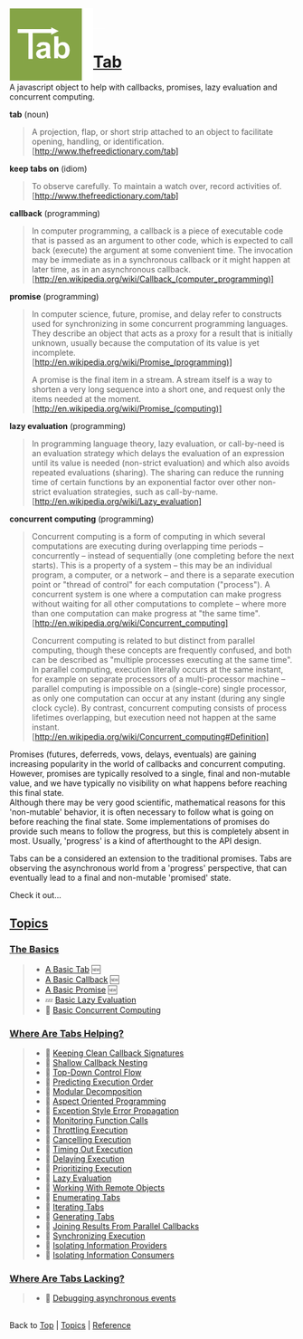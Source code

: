 <a name="top" ></a>

<img src="./img/tab-logo128.png" alt="Tab logo" align="left" style="float:left;" /><img src="./img/1x1.png" align="left" style="float:left;" height="128" width="20" /><img src="./img/1x1.png" height="1" width="20" style="margin-top:35px;" />
# [Tab][top]
A javascript object to help with callbacks, promises, lazy evaluation and concurrent computing.
<br />

**tab** (noun)
> A projection, flap, or short strip attached to an object to facilitate opening, handling, or identification. <br /> [http://www.thefreedictionary.com/tab]

**keep tabs on** (idiom)
> To observe carefully.  To maintain a watch over, record activities of. <br /> [http://www.thefreedictionary.com/tab]

**callback** (programming)
> In computer programming, a callback is a piece of executable code that is passed as an argument to other code, which is expected to call back (execute) the argument at some convenient time. The invocation may be immediate as in a synchronous callback or it might happen at later time, as in an asynchronous callback. <br /> [http://en.wikipedia.org/wiki/Callback_(computer_programming)]

**promise** (programming)
> In computer science, future, promise, and delay refer to constructs used for synchronizing in some concurrent programming languages. They describe an object that acts as a proxy for a result that is initially unknown, usually because the computation of its value is yet incomplete. <br /> [http://en.wikipedia.org/wiki/Promise_(programming)]
>
> A promise is the final item in a stream. A stream itself is a way to shorten a very long sequence into a short one, and request only the items needed at the moment. <br /> [http://en.wikipedia.org/wiki/Promise_(computing)]

**lazy evaluation** (programming)
> In programming language theory, lazy evaluation, or call-by-need is an evaluation strategy which delays the evaluation of an expression until its value is needed (non-strict evaluation) and which also avoids repeated evaluations (sharing). The sharing can reduce the running time of certain functions by an exponential factor over other non-strict evaluation strategies, such as call-by-name. <br /> [http://en.wikipedia.org/wiki/Lazy_evaluation]

**concurrent computing** (programming)
>Concurrent computing is a form of computing in which several computations are executing during overlapping time periods – concurrently – instead of sequentially (one completing before the next starts). This is a property of a system – this may be an individual program, a computer, or a network – and there is a separate execution point or "thread of control" for each computation ("process"). A concurrent system is one where a computation can make progress without waiting for all other computations to complete – where more than one computation can make progress at "the same time". <br /> [http://en.wikipedia.org/wiki/Concurrent_computing]
>
> Concurrent computing is related to but distinct from parallel computing, though these concepts are frequently confused, and both can be described as "multiple processes executing at the same time". In parallel computing, execution literally occurs at the same instant, for example on separate processors of a multi-processor machine – parallel computing is impossible on a (single-core) single processor, as only one computation can occur at any instant (during any single clock cycle). By contrast, concurrent computing consists of process lifetimes overlapping, but execution need not happen at the same instant. <br /> [http://en.wikipedia.org/wiki/Concurrent_computing#Definition]



Promises (futures, deferreds, vows, delays, eventuals) are gaining increasing popularity in the world of callbacks and concurrent computing.  However, promises are typically resolved to a single, final and non-mutable value, and we have typically no visibility on what happens before reaching this final state.  
Although there may be very good scientific, mathematical reasons for this 'non-mutable' behavior, it is often necessary to follow what is going on before reaching the final state.  Some implementations of promises do provide such means to follow the progress, but this is completely absent in most.  Usually, 'progress' is a kind of afterthought to the API design.

Tabs can be a considered an extension to the traditional promises.  Tabs are observing the asynchronous world from a 'progress' perspective, that can eventually lead to a final and non-mutable 'promised' state.

Check it out...

## [Topics][topics]

### [The Basics][topic-the-basics]
> * [A Basic Tab][topic-a-basic-tab] :new:
> * [A Basic Callback][topic-a-basic-callback] :new:
> * [A Basic Promise][topic-a-basic-promise] :new:
> * :zzz: [ Basic Lazy Evaluation][topic-basic-lazy-evaluation]
> * :construction: [ Basic Concurrent Computing][topic-basic-concurrent-computing]

### [Where Are Tabs Helping?][topic-where-are-tabs-helping]
> * :thought_balloon: [ Keeping Clean Callback Signatures][topic-keeping-clean-callback-signatures]
> * :thought_balloon: [ Shallow Callback Nesting][topic-shallow-callback-nesting]
> * :thought_balloon: [ Top-Down Control Flow][topic-top-down-control-flow]
> * :thought_balloon: [ Predicting Execution Order][topic-predicting-execution-order]
> * :thought_balloon: [ Modular Decomposition][topic-modular-decomposition]
> * :thought_balloon: [ Aspect Oriented Programming][topic-aspect-oriented-programming]
> * :thought_balloon: [ Exception Style Error Propagation][topic-exception-style-error-propagation]
> * :thought_balloon: [ Monitoring Function Calls][topic-monitoring-function-calls]
> * :thought_balloon: [ Throttling Execution][topic-throttling-execution]
> * :thought_balloon: [ Cancelling Execution][topic-cancelling-execution]
> * :thought_balloon: [ Timing Out Execution][topic-timing-out-execution]
> * :thought_balloon: [ Delaying Execution][topic-delaying-execution]
> * :thought_balloon: [ Prioritizing Execution][topic-prioritizing-execution]
> * :thought_balloon: [ Lazy Evaluation][topic-lazy-evaluation]
> * :thought_balloon: [ Working With Remote Objects][topic-working-with-remote-objects]
> * :thought_balloon: [ Enumerating Tabs][topic-enumerating-tabs]
> * :thought_balloon: [ Iterating Tabs][topic-iterating-tabs]
> * :thought_balloon: [ Generating Tabs][topic-generating-tabs]
> * :thought_balloon: [ Joining Results From Parallel Callbacks][topic-joining-results-from-parallel-execution]
> * :thought_balloon: [ Synchronizing Execution][topic-synchronizing-execution]
> * :thought_balloon: [ Isolating Information Providers][topic-isolating-information-providers]
> * :thought_balloon: [ Isolating Information Consumers][topic-isolating-information-consumers]

### [Where Are Tabs Lacking?][topic-where-are-tabs-lacking]
> * :thought_balloon: [ Debugging asynchronous events][topic-debugging-asynchronous-events]



<br /> Back to [Top] | [Topics] | [Reference] <br />





[top]:       #top                        "back to the top of this page"
[topics]:    #topics                     "back to the 'Topics' section"
[reference]: /doc/reference.md#reference "back to the 'Reference' section"

[topic-the-basics]:                              #the-basics                                                "more topics under 'The Basics'"
[topic-where-are-tabs-helping]:                  #where-are-tabs-helping                                    "more topics under 'Where Are Tabs Helping'"
[topic-where-are-tabs-lacking]:                  #where-are-tabs-lacking                                    "more topics under 'Where Are Tabs Lacking'"

[topic-a-basic-tab]:                             /doc/topics/a-basic-tab.md#top                             "A Basic Tab - creating and using a basic Tab object."
[topic-a-basic-callback]:                        /doc/topics/a-basic-callback.md#top                        "A Basic Callback - using a Tab object to handle callbacks."
[topic-a-basic-promise]:                         /doc/topics/a-basic-promise.md#top                         "A Basic Promise - using a Tab object as a promise."
[topic-basic-lazy-evaluation]:                   /doc/topics/basic-lazy-evaluation.md#top                   "!!! thinking hard !!!"
[topic-basic-concurrent-computing]:              /doc/topics/basic-concurrent-computing.md#top              "!!! coming soon !!!"

[topic-keeping-clean-callback-signatures]:       /doc/topics/keeping-clean-callback-signatures.md#top       "!!! having some vague ideas !!!"
[topic-shallow-callback-nesting]:                /doc/topics/shallow-callback-nesting.md#top                "!!! having some vague ideas !!!"
[topic-top-down-control-flow]:                   /doc/topics/top-down-control-flow.md#top                   "!!! having some vague ideas !!!"
[topic-predicting-execution-order]:              /doc/topics/predicting-execution-order.md#top              "!!! having some vague ideas !!!"
[topic-modular-decomposition]:                   /doc/topics/modular-decomposition.md#top                   "!!! having some vague ideas !!!"
[topic-aspect-oriented-programming]:             /doc/topics/aspect-oriented-programming].md#top            "!!! having some vague ideas !!!"
[topic-exception-style-error-propagation]:       /doc/topics/exception-style-error-propagation.md#top       "!!! having some vague ideas !!!"
[topic-monitoring-function-calls]:               /doc/topics/monitoring-function-calls.md#top               "!!! having some vague ideas !!!"
[topic-throttling-execution]:                    /doc/topics/throttling-execution.md#top                    "!!! having some vague ideas !!!"
[topic-cancelling-execution]:                    /doc/topics/cancelling-execution.md#top                    "!!! having some vague ideas !!!"
[topic-timing-out-execution]:                    /doc/topics/timing-out-execution.md#top                    "!!! having some vague ideas !!!"
[topic-delaying-execution]:                      /doc/topics/delaying-execution.md#top                      "!!! having some vague ideas !!!"
[topic-prioritizing-execution]:                  /doc/topics/prioritizing-execution.md#top                  "!!! having some vague ideas !!!"
[topic-lazy-evaluation]:                         /doc/topics/lazy-evaluation.md#top                         "!!! having some vague ideas !!!"
[topic-working-with-remote-objects]:             /doc/topics/working-with-remote-objects.md#top             "!!! having some vague ideas !!!"
[topic-enumerating-tabs]:                        /doc/topics/enumerating-tabs.md#top                        "!!! having some vague ideas !!!"
[topic-iterating-tabs]:                          /doc/topics/iterating-tabs.md#top                          "!!! having some vague ideas !!!"
[topic-generating-tabs]:                         /doc/topics/generating-tabs.md#top                         "!!! having some vague ideas !!!"
[topic-joining-results-from-parallel-execution]: /doc/topics/joining-results-from-parallel-execution.md#top "!!! having some vague ideas !!!"
[topic-synchronizing-execution]:                 /doc/topics/synchronizing-execution.md#top                 "!!! having some vague ideas !!!"
[topic-isolating-information-providers]:         /doc/topics/isolating-information-providers.md#top         "!!! having some vague ideas !!!"
[topic-isolating-information-consumers]:         /doc/topics/isolating-information-consumers.md#top         "!!! having some vague ideas !!!"

[topic-debugging-asynchronous-events]:           /doc/topics/debugging-asynchronous-events.md#top           "!!! having some vague ideas !!!"

